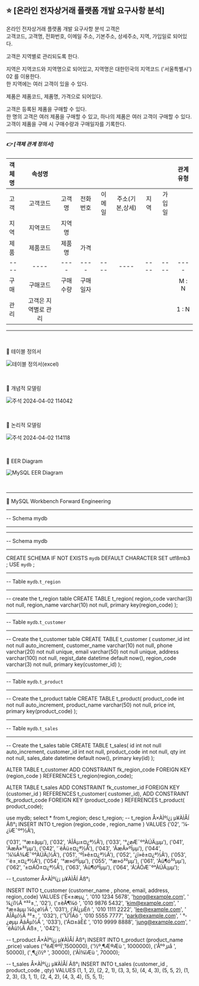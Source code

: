 ## ⭐ [온라인 전자상거래 플랫폼 개발 요구사항 분석]

온라인 전자상거래 플랫폼 개발 요구사항 분석 고객은 <br/>
고객코드, 고객명, 전화번호, 이메일 주소, 기본주소, 상세주소, 지역, 가입일로 되어있다. <br/>

고객은 지역별로 관리되도록 한다. <br/>

지역은 지역코드와 지역명으로 되어있고, 지역명은 대한민국의 지역코드 ('서울특별시') 02 를 이용한다. <br/>
한 지역에는 여러 고객이 있을 수 있다. <br/>

제품은 제품코드, 제품명, 가격으로 되어있다. <br/>

고객은 등록된 제품을 구매할 수 있다. <br/>
한 명의 고객은 여러 제품을 구매할 수 있고, 하나의 제품은 여러 고객이 구매할 수 있다. <br/>
고객이 제품을 구매 시 구매수량과 구매일자를 기록한다. <br/>

***

##### 👉 [객체 관계 정의서]

|객체명|속성명|||||||관계유형|
|:---|:---:|:---:|:---:|:---:|:---:|:---:|:---:|:---:|
|고객|고객코드|고객명|전화번호|이메일|주소(기본,상세)|지역|가입일
|지역|지역코드|지역명|
|제품|제품코드|제품명|가격|
|----|----|----|----|----|----|----|----|----|
|구매|구매코드|구매수량|구매일자|||||M : N 
|관리|고객은 지역별로 관리|||||||1 : N 

***

 <br/>
 
🔹 테이블 정의서

![테이블 정의서(excel)](https://github.com/Chordingg/ERD-/assets/157094467/aaf4241a-88db-4c10-8710-2c12e2f4964e)

</br>

🔹 개념적 모델링

![주석 2024-04-02 114042](https://github.com/Chordingg/ERD-/assets/157094467/0c84812e-62d5-42d1-883d-04b64a401aa8)

</br>

🔹 논리적 모델링

![주석 2024-04-02 114118](https://github.com/Chordingg/ERD-/assets/157094467/61e36240-86d6-44ab-ba4f-c16f67d40fa0)

</br>

🔹 EER Diagram

![MySQL EER Diagram](https://github.com/Chordingg/ERD-/assets/157094467/598b4c49-0fb3-4e18-b2b8-152e161fcf0f)

</br>

***

🔸 MySQL Workbench Forward Engineering

-- -----------------------------------------------------
-- Schema mydb
-- -----------------------------------------------------

-- -----------------------------------------------------
-- Schema mydb
-- -----------------------------------------------------
CREATE SCHEMA IF NOT EXISTS `mydb` DEFAULT CHARACTER SET utf8mb3 ;
USE `mydb` ;

-- -----------------------------------------------------
-- Table `mydb`.`t_region`
-- -----------------------------------------------------

-- create the t_region table
CREATE TABLE t_region(
	region_code varchar(3) not null,
	region_name varchar(10) not null,
	primary key(region_code)
);

-- -----------------------------------------------------
-- Table `mydb`.`t_customer`
-- -----------------------------------------------------

-- Create the t_customer table
CREATE TABLE t_customer (
	customer_id int not null auto_increment,
	customer_name varchar(10) not null,
	phone varchar(20) not null 	unique,
	email varchar(50) not null	unique,
	address varchar(100) not null,
	regist_date datetime default now(),
	region_code varchar(3) not null,
	primary key(customer_id)
);

-- -----------------------------------------------------
-- Table `mydb`.`t_product`
-- -----------------------------------------------------

-- Create the t_product table
CREATE TABLE t_product(
	product_code int not null auto_increment,
	product_name  varchar(50) not null,
	price int,
	primary key(product_code)
);

-- -----------------------------------------------------
-- Table `mydb`.`t_sales`
-- -----------------------------------------------------

-- Create the t_sales table
CREATE TABLE t_sales(
	id int not null auto_increment,
	customer_id int not null,
	product_code int not null,
	qty int not null,
	sales_date datetime default now(),
	primary key(id)
);

ALTER TABLE t_customer
ADD CONSTRAINT fk_region_code FOREIGN KEY (region_code ) REFERENCES t_region(region_code);

ALTER TABLE t_sales
ADD CONSTRAINT fk_customer_id FOREIGN KEY (customer_id ) REFERENCES t_customer( customer_id),
ADD CONSTRAINT fk_product_code FOREIGN KEY (product_code ) REFERENCES t_product( product_code);

use mydb;
select * from t_region;
desc t_region;
-- t_region Å×ÀÌºí¿¡ µ¥ÀÌÅÍ Ãß°¡
INSERT INTO t_region (region_code , region_name ) VALUES
('02', '¼­¿ïÆ¯º°½Ã'),

('031', '°æ±âµµ'),
('032', 'ÀÎÃµ±¤¿ª½Ã'),
('033', '°­¿øÆ¯º°ÀÚÄ¡µµ'),
('041', 'ÃæÃ»³²µµ'),
('042', '´ëÀü±¤¿ª½Ã'),
('043', 'ÃæÃ»ºÏµµ'),
('044', '¼¼Á¾Æ¯º°ÀÚÄ¡½Ã'),
('051', 'ºÎ»ê±¤¿ª½Ã'),
('052', '¿ï»ê±¤¿ª½Ã'),
('053', '´ë±¸±¤¿ª½Ã'),
('054', '°æ»óºÏµµ'),
('055', '°æ»ó³²µµ'),
('061', 'Àü¶ó³²µµ'),
('062', '±¤ÁÖ±¤¿ª½Ã'),
('063', 'Àü¶óºÏµµ'),
('064', 'Á¦ÁÖÆ¯º°ÀÚÄ¡µµ');


-- t_customer Å×ÀÌºí¿¡ µ¥ÀÌÅÍ Ãß°¡

INSERT INTO t_customer (customer_name , phone, email, address, region_code)
VALUES
('È«±æµ¿ ', '010 1234 5678', 'hong@example.com', ' ¼­¿ï½Ã °­³²±¸', '02'),
('±èÃ¶¼ö ', '010 9876 5432', 'kim@example.com', ' °æ±âµµ ¼ö¿ø½Ã ', '031'),
('ÀÌ¿µÈñ ', '010 1111 2222', 'lee@example.com', ' ÀÎÃµ½Ã ³²±¸ ', '032'),
('¹Ú¹ÎÁö ', '010 5555 7777', 'park@example.com', ' °­¿øµµ ÃáÃµ½Ã ', '033'),
('Á¤±âÈ£ ', '010 9999 8888', 'jung@example.com', ' ´ëÀü½Ã Áß±¸ ', '042');


-- t_product Å×ÀÌºí¿¡ µ¥ÀÌÅÍ Ãß°¡
INSERT INTO t_product (product_name ,price)
values
('³ëÆ®ºÏ',1500000),
('½º¸¶Æ®Æù ', 1000000),
('Å°º¸µå ', 50000),
('¸¶¿ì½º ', 30000),
('ÀÌ¾îÆù ', 70000);


-- t_sales Å×ÀÌºí¿¡ µ¥ÀÌÅÍ Ãß°¡
INSERT INTO t_sales (customer_id , product_code , qty)
VALUES
(1, 1, 2),
(2, 2, 1),
(3, 3, 5),
(4, 4, 3),
(5, 5, 2),
(1, 2, 3),
(3, 1, 1),
(2, 4, 2),
(4, 3, 4),
(5, 5, 1);
